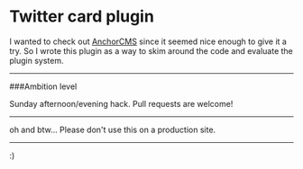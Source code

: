 Twitter card plugin
===

I wanted to check out [AnchorCMS](http://anchorcms.com/) since it seemed nice enough to give it a try. So I wrote this plugin as a way to skim around the code and evaluate the plugin system.

---

###Ambition level

Sunday afternoon/evening hack. 
Pull requests are welcome!

---

oh and btw... Please don't use this on a production site.

---

:)
